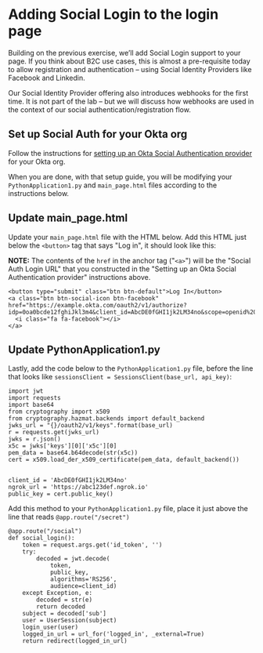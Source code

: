 # Adding Social Login to the login page

Building on the previous exercise, we’ll add Social Login support
to your page.  If you think about B2C use cases, this is almost a
pre-requisite today to allow registration and authentication –
using Social Identity Providers like Facebook and Linkedin.

Our Social Identity Provider offering also introduces webhooks for
the first time.  It is not part of the lab – but we will discuss
how webhooks are used in the context of our social
authentication/registration flow.

## Set up Social Auth for your Okta org

Follow the instructions for <a href="social-auth-setup.md">setting
up an Okta Social Authentication provider</a> for your Okta org.

When you are done, with that setup guide, you will be modifying
your `PythonApplication1.py` and `main_page.html` files according
to the instructions below.

## Update main\_page.html

Update your `main_page.html` file with the HTML below. Add this
HTML just below the `<button>` tag that says "Log in", it should
look like this:

**NOTE:** The contents of the `href` in the anchor tag ("`<a>`") will be the
"Social Auth Login URL" that you constructed in the "Setting up an Okta Social
Authentication provider" instructions above.

    <button type="submit" class="btn btn-default">Log In</button>
    <a class="btn btn-social-icon btn-facebook" href="https://example.okta.com/oauth2/v1/authorize?idp=0oa0bcde12fghiJkl3m4&client_id=AbcDE0fGHI1jk2LM34no&scope=openid%20email%20profile&response_type=id_token&redirect_uri=https://app.example.com/social">
      <i class="fa fa-facebook"></i>
    </a>

## Update PythonApplication1.py

Lastly, add the code below to the `PythonApplication1.py` file, before the
line that looks like `sessionsClient = SessionsClient(base_url, api_key)`:

    import jwt
    import requests
    import base64
    from cryptography import x509
    from cryptography.hazmat.backends import default_backend
    jwks_url = "{}/oauth2/v1/keys".format(base_url)
    r = requests.get(jwks_url)
    jwks = r.json()
    x5c = jwks['keys'][0]['x5c'][0]
    pem_data = base64.b64decode(str(x5c))
    cert = x509.load_der_x509_certificate(pem_data, default_backend())
    
    
    client_id = 'AbcDE0fGHI1jk2LM34no'
    ngrok_url = 'https://abc123def.ngrok.io'
    public_key = cert.public_key()

Add this method to your `PythonApplication1.py` file, place it just
above the line that reads `@app.route("/secret")`

    @app.route("/social")
    def social_login():
        token = request.args.get('id_token', '')
        try:
            decoded = jwt.decode(
                token,
                public_key,
                algorithms='RS256',
                audience=client_id)
        except Exception, e:
            decoded = str(e)
            return decoded
        subject = decoded['sub']
        user = UserSession(subject)
        login_user(user)
        logged_in_url = url_for('logged_in', _external=True)
        return redirect(logged_in_url)